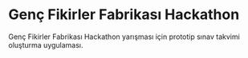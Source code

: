 # Genç Fikirler Fabrikası Hackathon 
Genç Fikirler Fabrikası Hackathon yarışması için prototip sınav takvimi oluşturma uygulaması.
